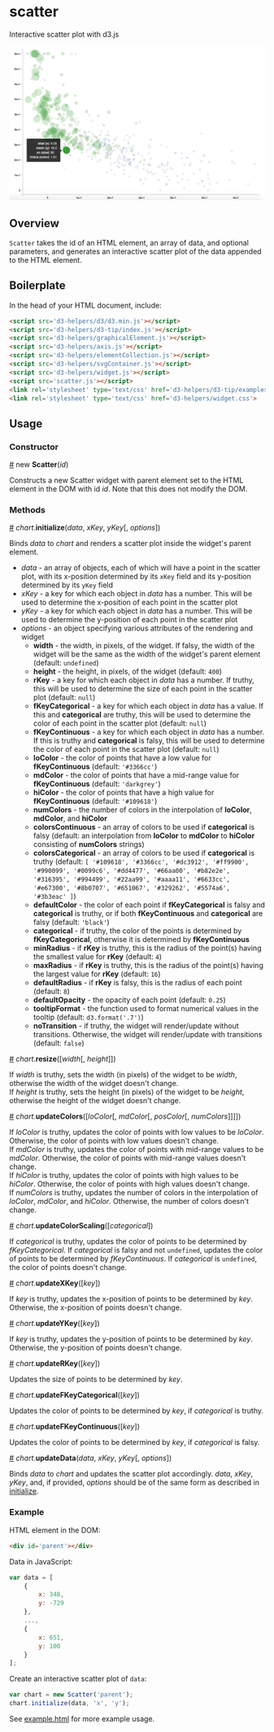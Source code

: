 # scatter
Interactive scatter plot with d3.js

![alt text](https://raw.githubusercontent.com/alexrfling/scatter/master/img/example.png)

## Overview
`Scatter` takes the id of an HTML element, an array of data, and optional parameters, and generates an interactive scatter plot of the data appended to the HTML element.

## Boilerplate
In the head of your HTML document, include:
```html
<script src='d3-helpers/d3/d3.min.js'></script>
<script src='d3-helpers/d3-tip/index.js'></script>
<script src='d3-helpers/graphicalElement.js'></script>
<script src='d3-helpers/axis.js'></script>
<script src='d3-helpers/elementCollection.js'></script>
<script src='d3-helpers/svgContainer.js'></script>
<script src='d3-helpers/widget.js'></script>
<script src='scatter.js'></script>
<link rel='stylesheet' type='text/css' href='d3-helpers/d3-tip/examples/example-styles.css'>
<link rel='stylesheet' type='text/css' href='d3-helpers/widget.css'>
```

## Usage

### Constructor
<a name='constructorScatter' href='#constructorScatter'>#</a> new __Scatter__(_id_)

Constructs a new Scatter widget with parent element set to the HTML element in the DOM with id _id_. Note that this does not modify the DOM.

### Methods
<a name='initialize' href='#initialize'>#</a> _chart_.__initialize__(_data_, _xKey_, _yKey_[, _options_])

Binds _data_ to _chart_ and renders a scatter plot inside the widget's parent element.
* _data_ - an array of objects, each of which will have a point in the scatter plot, with its x-position determined by its `xKey` field and its y-position determined by its `yKey` field
* _xKey_ - a key for which each object in _data_ has a number. This will be used to determine the x-position of each point in the scatter plot
* _yKey_ - a key for which each object in _data_ has a number. This will be used to determine the y-position of each point in the scatter plot
* _options_ - an object specifying various attributes of the rendering and widget
  * __width__ - the width, in pixels, of the widget. If falsy, the width of the widget will be the same as the width of the widget's parent element (default: `undefined`)
  * __height__ - the height, in pixels, of the widget (default: `400`)
  * __rKey__ - a key for which each object in _data_ has a number. If truthy, this will be used to determine the size of each point in the scatter plot (default: `null`)
  * __fKeyCategorical__ - a key for which each object in _data_ has a value. If this and __categorical__ are truthy, this will be used to determine the color of each point in the scatter plot (default: `null`)
  * __fKeyContinuous__ - a key for which each object in _data_ has a number. If this is truthy and __categorical__ is falsy, this will be used to determine the color of each point in the scatter plot (default: `null`)
  * __loColor__ - the color of points that have a low value for __fKeyContinuous__ (default: `'#3366cc'`)
  * __mdColor__ - the color of points that have a mid-range value for __fKeyContinuous__ (default: `'darkgrey'`)
  * __hiColor__ - the color of points that have a high value for __fKeyContinuous__ (default: `'#109618'`)
  * __numColors__ - the number of colors in the interpolation of __loColor__, __mdColor__, and __hiColor__
  * __colorsContinuous__ - an array of colors to be used if __categorical__ is falsy (default: an interpolation from __loColor__ to __mdColor__ to __hiColor__ consisting of __numColors__ strings)
  * __colorsCategorical__ - an array of colors to be used if __categorical__ is truthy (default: `[
      '#109618', '#3366cc', '#dc3912', '#ff9900', '#990099',
      '#0099c6', '#dd4477', '#66aa00', '#b82e2e', '#316395',
      '#994499', '#22aa99', '#aaaa11', '#6633cc', '#e67300',
      '#8b0707', '#651067', '#329262', '#5574a6', '#3b3eac'
  ]`)
  * __defaultColor__ - the color of each point if __fKeyCategorical__ is falsy and __categorical__ is truthy, or if both __fKeyContinuous__ and __categorical__ are falsy (default: `'black'`)
  * __categorical__ - if truthy, the color of the points is determined by __fKeyCategorical__, otherwise it is determined by __fKeyContinuous__
  * __minRadius__ - if __rKey__ is truthy, this is the radius of the point(s) having the smallest value for __rKey__ (default: `4`)
  * __maxRadius__ - if __rKey__ is truthy, this is the radius of the point(s) having the largest value for __rKey__ (default: `16`)
  * __defaultRadius__ - if __rKey__ is falsy, this is the radius of each point (default: `8`)
  * __defaultOpacity__ - the opacity of each point (default: `0.25`)
  * __tooltipFormat__ - the function used to format numerical values in the tooltip (default: `d3.format('.7')`)
  * __noTransition__ - if truthy, the widget will render/update without transitions. Otherwise, the widget will render/update with transitions (default: `false`)

<a name='resize' href='#resize'>#</a> _chart_.__resize__([_width_[, _height_]])

If _width_ is truthy, sets the width (in pixels) of the widget to be _width_, otherwise the width of the widget doesn't change.  
If _height_ is truthy, sets the height (in pixels) of the widget to be _height_, otherwise the height of the widget doesn't change.

<a name='updateColors' href='#updateColors'>#</a> _chart_.__updateColors__([_loColor_[, _mdColor_[, _posColor_[, _numColors_]]]])

If _loColor_ is truthy, updates the color of points with low values to be _loColor_. Otherwise, the color of points with low values doesn't change.  
If _mdColor_ is truthy, updates the color of points with mid-range values to be _mdColor_. Otherwise, the color of points with mid-range values doesn't change.  
If _hiColor_ is truthy, updates the color of points with high values to be _hiColor_. Otherwise, the color of points with high values doesn't change.  
If _numColors_ is truthy, updates the number of colors in the interpolation of _loColor_, _mdColor_, and _hiColor_. Otherwise, the number of colors doesn't change.

<a name='updateColorScaling' href='#updateColorScaling'>#</a> _chart_.__updateColorScaling__([_categorical_])

If _categorical_ is truthy, updates the color of points to be determined by _fKeyCategorical_. If _categorical_ is falsy and not `undefined`, updates the color of points to be determined by _fKeyContinuous_. If _categorical_ is `undefined`, the color of points doesn't change.

<a name='updateXKey' href='#updateXKey'>#</a> _chart_.__updateXKey__([_key_])

If _key_ is truthy, updates the x-position of points to be determined by _key_. Otherwise, the x-position of points doesn't change.

<a name='updateYKey' href='#updateYKey'>#</a> _chart_.__updateYKey__([_key_])

If _key_ is truthy, updates the y-position of points to be determined by _key_. Otherwise, the y-position of points doesn't change.

<a name='updateRKey' href='#updateRKey'>#</a> _chart_.__updateRKey__([_key_])

Updates the size of points to be determined by _key_.

<a name='updateFKeyCategorical' href='#updateFKeyCategorical'>#</a> _chart_.__updateFKeyCategorical__([_key_])

Updates the color of points to be determined by _key_, if _categorical_ is truthy.

<a name='updateFKeyContinuous' href='#updateFKeyContinuous'>#</a> _chart_.__updateFKeyContinuous__([_key_])

Updates the color of points to be determined by _key_, if _categorical_ is falsy.

<a name='updateData' href='#updateData'>#</a> _chart_.__updateData__(_data_, _xKey_, _yKey_[, _options_])

Binds _data_ to _chart_ and updates the scatter plot accordingly. _data_, _xKey_, _yKey_, and, if provided, _options_ should be of the same form as described in <a href='#initialize'>initialize</a>.

### Example
HTML element in the DOM:
```html
<div id='parent'></div>
```
Data in JavaScript:
```js
var data = [
    {
        x: 348,
        y: -729
    },
    ...,
    {
        x: 651,
        y: 100
    }
];
```
Create an interactive scatter plot of `data`:
```js
var chart = new Scatter('parent');
chart.initialize(data, 'x', 'y');
```
See <a href='https://github.com/alexrfling/scatter/blob/master/example.html'>example.html</a> for more example usage.
